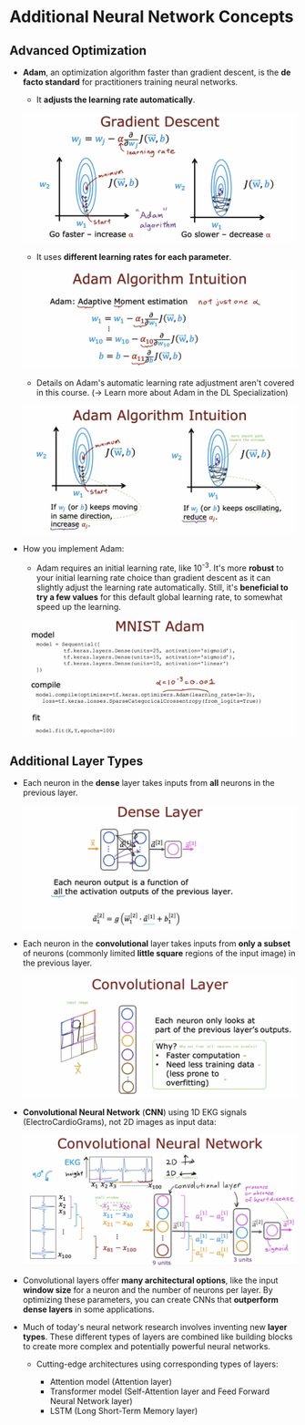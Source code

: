 # Additional Neural Network Concepts

## Advanced Optimization

- **Adam**, an optimization algorithm faster than gradient descent, is the **de facto standard** for practitioners training neural networks.

  - It **adjusts the learning rate automatically**.

  ![alt text](resources/notes/01.png)

  - It uses **different learning rates for each parameter**.

  ![alt text](resources/notes/02.png)

  - Details on Adam's automatic learning rate adjustment aren't covered in this course. (&rarr; Learn more about Adam in the DL Specialization)

  ![alt text](resources/notes/03.png)

- How you implement Adam:

  - Adam requires an initial learning rate, like 10<sup>-3</sup>. It's more **robust** to your initial learning rate choice than gradient descent as it can slightly adjust the learning rate automatically. Still, it's **beneficial to try a few values** for this default global learning rate, to somewhat speed up the learning.

  ![alt text](resources/notes/04.png)

## Additional Layer Types

- Each neuron in the **dense** layer takes inputs from **all** neurons in the previous layer.

  ![alt text](resources/notes/05.png)

- Each neuron in the **convolutional** layer takes inputs from **only a subset** of neurons (commonly limited **little square** regions of the input image) in the previous layer.

  ![alt text](resources/notes/06.png)

- **Convolutional Neural Network** (**CNN**) using 1D EKG signals (ElectroCardioGrams), not 2D images as input data:

  ![alt text](resources/notes/07.png)

- Convolutional layers offer **many architectural options**, like the input **window size** for a neuron and the number of neurons per layer. By optimizing these parameters, you can create CNNs that **outperform dense layers** in some applications.

- Much of today's neural network research involves inventing new **layer types**. These different types of layers are combined like building blocks to create more complex and potentially powerful neural networks.

  - Cutting-edge architectures using corresponding types of layers:

    - Attention model (Attention layer)
    - Transformer model (Self-Attention layer and Feed Forward Neural Network layer)
    - LSTM (Long Short-Term Memory layer)
